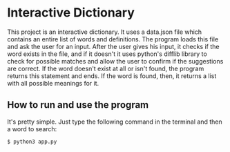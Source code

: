 # Interactive Dictionary 
This project is an interactive dictionary. It uses a data.json file which contains an entire list of words and definitions. The program loads this file and ask the user for an input. After the user gives his input, it checks if the word exists in the file, and if it doesn't it uses python's difflib library to check for possible matches and allow the user to confirm if the suggestions are correct. If the word doesn't exist at all or isn't found, the program returns this statement and ends. If the word is found, then, it returns a list with all possible meanings for it. 

## How to run and use the program
It's pretty simple. Just type the following command in the terminal and then a word to search:
```
$ python3 app.py
```
